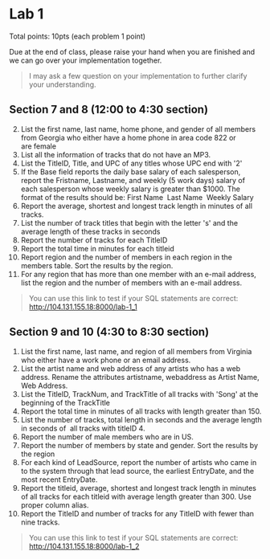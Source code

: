 # Lab 1

Total points: 10pts (each problem 1 point)

Due at the end of class, please raise your hand when you are finished and we can go over your implementation together.

> I may ask a few question on your implementation to further clarify your understanding.

## Section 7 and 8 (12:00 to 4:30 section)

2. List the first name, last name, home phone, and gender of all members from Georgia who either have a home phone in area code 822 or are female
3. List all the information of tracks that do not have an MP3.
4. List the TitleID, Title, and UPC of any titles whose UPC end with '2'
8. If the Base field reports the daily base salary of each salesperson, report the Fristname, Lastname, and weekly (5 work days) salary of each salesperson whose weekly salary is greater than $1000. The format of the results should be: First Name  Last Name  Weekly Salary
9. Report the average, shortest and longest track length in minutes of all tracks.
11. List the number of track titles that begin with the letter 's' and the average length of these tracks in seconds
14. Report the number of tracks for each TitleID
15. Report the total time in minutes for each titleid
16. Report region and the number of members in each region in the members table. Sort the results by the region.
23. For any region that has more than one member with an e-mail address, list the region and the number of members with an e-mail address.

> You can use this link to test if your SQL statements are correct: http://104.131.155.18:8000/lab-1_1

## Section 9 and 10 (4:30 to 8:30 section)

1. List the first name, last name, and region of all members from Virginia who either have a work phone or an email address.
5. List the artist name and web address of any artists who has a web address. Rename the attributes artistname, webaddress as Artist Name, Web Address.
6. List the TitleID, TrackNum, and TrackTitle of all tracks with 'Song' at the beginning of the TrackTitle
10. Report the total time in minutes of all tracks with length greater than 150.
12. List the number of tracks, total length in seconds and the average length in seconds of  all tracks with titleID 4.
13. Report the number of male members who are in US.
17. Report the number of members by state and gender. Sort the results by the region
19. For each kind of LeadSource, report the number of artists who came in to the system through that lead source, the earliest EntryDate, and the most recent EntryDate.
20. Report the titleid, average, shortest and longest track length in minutes of all tracks for each titleid with average length greater than 300. Use proper column alias.
22. Report the TitleID and number of tracks for any TitleID with fewer than nine tracks.

> You can use this link to test if your SQL statements are correct: http://104.131.155.18:8000/lab-1_2
